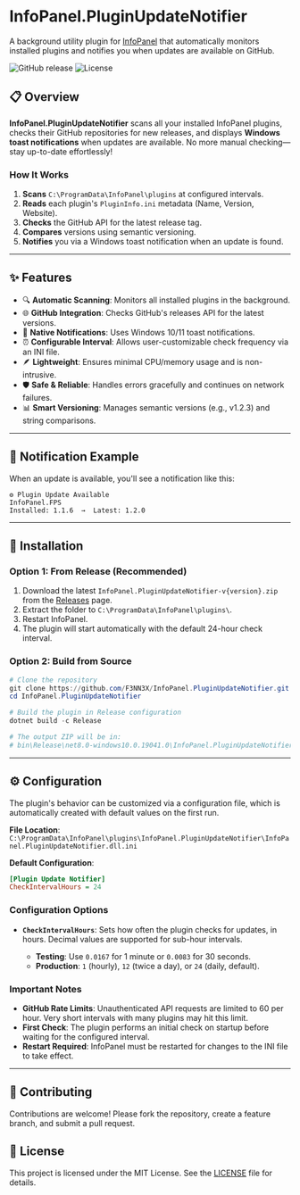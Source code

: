 # InfoPanel.PluginUpdateNotifier

A background utility plugin for [InfoPanel](https://github.com/habibrehmansg/InfoPanel) that automatically monitors installed plugins and notifies you when updates are available on GitHub.

![GitHub release](https://img.shields.io/github/v/release/F3NN3X/InfoPanel.PluginUpdateNotifier?style=flat-square)
![License](https://img.shields.io/github/license/F3NN3X/InfoPanel.PluginUpdateNotifier?style=flat-square)

## 📋 Overview

**InfoPanel.PluginUpdateNotifier** scans all your installed InfoPanel plugins, checks their GitHub repositories for new releases, and displays **Windows toast notifications** when updates are available. No more manual checking—stay up-to-date effortlessly!

### How It Works

1.  **Scans** `C:\ProgramData\InfoPanel\plugins` at configured intervals.
2.  **Reads** each plugin's `PluginInfo.ini` metadata (Name, Version, Website).
3.  **Checks** the GitHub API for the latest release tag.
4.  **Compares** versions using semantic versioning.
5.  **Notifies** you via a Windows toast notification when an update is found.

---

## ✨ Features

-   🔍 **Automatic Scanning**: Monitors all installed plugins in the background.
-   🌐 **GitHub Integration**: Checks GitHub's releases API for the latest versions.
-   🔔 **Native Notifications**: Uses Windows 10/11 toast notifications.
-   ⏰ **Configurable Interval**: Allows user-customizable check frequency via an INI file.
-   🪶 **Lightweight**: Ensures minimal CPU/memory usage and is non-intrusive.
-   🛡️ **Safe & Reliable**: Handles errors gracefully and continues on network failures.
-   📊 **Smart Versioning**: Manages semantic versions (e.g., v1.2.3) and string comparisons.

---

## 🧩 Notification Example

When an update is available, you'll see a notification like this:

```
⚙️ Plugin Update Available
InfoPanel.FPS
Installed: 1.1.6  →  Latest: 1.2.0
```

---

## 🔧 Installation

### Option 1: From Release (Recommended)

1.  Download the latest `InfoPanel.PluginUpdateNotifier-v{version}.zip` from the [Releases](https://github.com/F3NN3X/InfoPanel.PluginUpdateNotifier/releases) page.
2.  Extract the folder to `C:\ProgramData\InfoPanel\plugins\`.
3.  Restart InfoPanel.
4.  The plugin will start automatically with the default 24-hour check interval.

### Option 2: Build from Source

```powershell
# Clone the repository
git clone https://github.com/F3NN3X/InfoPanel.PluginUpdateNotifier.git
cd InfoPanel.PluginUpdateNotifier

# Build the plugin in Release configuration
dotnet build -c Release

# The output ZIP will be in:
# bin\Release\net8.0-windows10.0.19041.0\InfoPanel.PluginUpdateNotifier-v{Version}.zip
```

---

## ⚙️ Configuration

The plugin's behavior can be customized via a configuration file, which is automatically created with default values on the first run.

**File Location**:
`C:\ProgramData\InfoPanel\plugins\InfoPanel.PluginUpdateNotifier\InfoPanel.PluginUpdateNotifier.dll.ini`

**Default Configuration**:

```ini
[Plugin Update Notifier]
CheckIntervalHours = 24
```

### Configuration Options

-   **`CheckIntervalHours`**: Sets how often the plugin checks for updates, in hours. Decimal values are supported for sub-hour intervals.

    -   **Testing**: Use `0.0167` for 1 minute or `0.0083` for 30 seconds.
    -   **Production**: `1` (hourly), `12` (twice a day), or `24` (daily, default).

### Important Notes

-   **GitHub Rate Limits**: Unauthenticated API requests are limited to 60 per hour. Very short intervals with many plugins may hit this limit.
-   **First Check**: The plugin performs an initial check on startup before waiting for the configured interval.
-   **Restart Required**: InfoPanel must be restarted for changes to the INI file to take effect.

---

## 🤝 Contributing

Contributions are welcome! Please fork the repository, create a feature branch, and submit a pull request.

## 📄 License

This project is licensed under the MIT License. See the [LICENSE](LICENSE) file for details.
